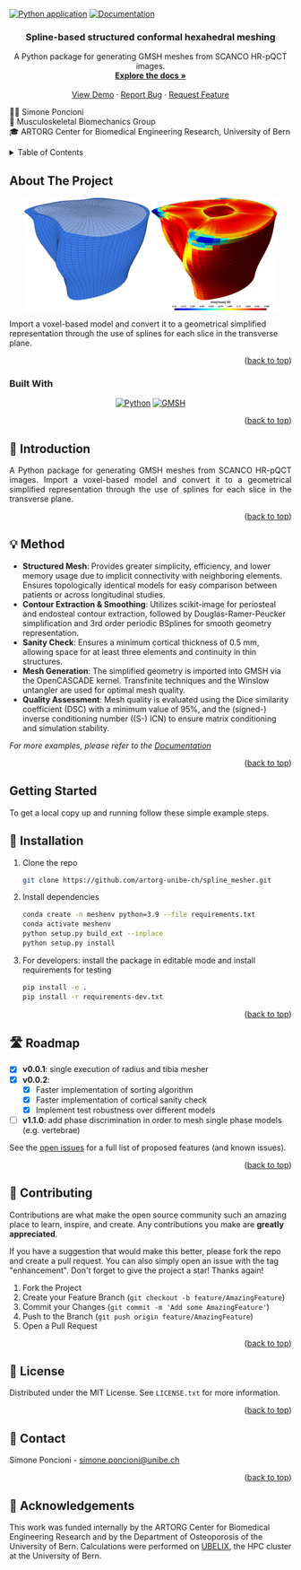 <!-- PROJECT SHIELDS -->
<!--
*** I'm using markdown "reference style" links for readability.
*** Reference links are enclosed in brackets [ ] instead of parentheses ( ).
*** See the bottom of this document for the declaration of the reference variables
*** for contributors-url, forks-url, etc. This is an optional, concise syntax you may use.
*** https://www.markdownguide.org/basic-syntax/#reference-style-links
-->

[![Python application](https://github.com/artorg-unibe-ch/HFE/actions/workflows/python-app.yml/badge.svg)](https://github.com/artorg-unibe-ch/HFE/actions/workflows/python-app.yml)
[![Documentation](https://github.com/artorg-unibe-ch/HFE/actions/workflows/docs.yml/badge.svg)](https://github.com/artorg-unibe-ch/HFE/actions/workflows/docs.yml)

<h3 align="center">Spline-based structured conformal hexahedral meshing</h3>

  <p align="center">
    A Python package for generating GMSH meshes from SCANCO HR-pQCT images.
    <br />
    <a href="https://artorg-unibe-ch.github.io/spline_mesher/"><strong>Explore the docs »</strong></a>
    <br />
    <br />
    <a href="https://github.com/artorg-unibe-ch/spline_mesher/blob/master/examples/standalone_execution.ipynb">View Demo</a>
    ·
    <a href="https://github.com/artorg-unibe-ch/spline_mesher/issues">Report Bug</a>
    ·
    <a href="https://github.com/artorg-unibe-ch/spline_mesher/issues">Request Feature</a>
  </p>
</div>

👷🏼 Simone Poncioni<br>🦴 Musculoskeletal Biomechanics Group<br>🎓 ARTORG Center for Biomedical Engineering Research, University of Bern


<!-- TABLE OF CONTENTS -->
<details>
  <summary>Table of Contents</summary>
  <ol>
    <li>
      <a href="#about-the-project">About The Project</a>
      <ul>
        <li><a href="#built-with">Built With</a></li>
      </ul>
    </li>
    <li>
      <a href="#getting-started">Getting Started</a>
      <ul>
        <li><a href="#prerequisites">Prerequisites</a></li>
        <li><a href="#installation">Installation</a></li>
      </ul>
    </li>
    <li><a href="#usage">Usage</a></li>
    <li><a href="#roadmap">Roadmap</a></li>
    <li><a href="#contributing">Contributing</a></li>
    <li><a href="#license">License</a></li>
    <li><a href="#contact">Contact</a></li>
    <li><a href="#acknowledgments">Acknowledgments</a></li>
  </ol>
</details>

<!-- ABOUT THE PROJECT -->
## About The Project

<div style="display: flex; justify-content: center;">
  <img src="https://github.com/artorg-unibe-ch/spline_mesher/blob/master/src/pyhexspline/docs/img/mesh-example01.png" alt="Spline-mesher01" style="width: 45%;">
  <img src="https://github.com/artorg-unibe-ch/spline_mesher/blob/master/src/pyhexspline/docs/img/mesh-example02.png" alt="Spline-mesher02" style="width: 45%;">
</div>




Import a voxel-based model and convert it to a geometrical simplified representation through the use of splines for each slice in the transverse plane.

<p align="right">(<a href="#readme-top">back to top</a>)</p>

### Built With

<p align="center">
  <a href="https://www.python.org/"><img src="https://upload.wikimedia.org/wikipedia/commons/c/c3/Python-logo-notext.svg" alt="Python" width="100" height="100"></a>
  <a href="https://gmsh.info/"><img src="https://gitlab.onelab.info/uploads/-/system/project/avatar/3/gmsh.png" alt="GMSH" width="100" height="100"></a>
</p>


<p align="right">(<a href="#readme-top">back to top</a>)</p>


## 📝 Introduction

<p style='text-align: justify;'> A Python package for generating GMSH meshes from SCANCO HR-pQCT images. Import a voxel-based model and convert it to a geometrical simplified representation through the use of splines for each slice in the transverse plane. </p>

<p align="right">(<a href="#readme-top">back to top</a>)</p>

## 💡 Method

- **Structured Mesh**: Provides greater simplicity, efficiency, and lower memory usage due to implicit connectivity with neighboring elements. Ensures topologically identical models for easy comparison between patients or across longitudinal studies.
- **Contour Extraction & Smoothing**: Utilizes scikit-image for periosteal and endosteal contour extraction, followed by Douglas-Ramer-Peucker simplification and 3rd order periodic BSplines for smooth geometry representation.
- **Sanity Check**: Ensures a minimum cortical thickness of 0.5 mm, allowing space for at least three elements and continuity in thin structures.
- **Mesh Generation**: The simplified geometry is imported into GMSH via the OpenCASCADE kernel. Transfinite techniques and the Winslow untangler are used for optimal mesh quality.
- **Quality Assessment**: Mesh quality is evaluated using the Dice similarity coefficient (DSC) with a minimum value of 95%, and the (signed-) inverse conditioning number ((S-) ICN) to ensure matrix conditioning and simulation stability.


_For more examples, please refer to the [Documentation](https://artorg-unibe-ch.github.io/spline_mesher/)_

<p align="right">(<a href="#readme-top">back to top</a>)</p>

<!-- GETTING STARTED -->
## Getting Started

To get a local copy up and running follow these simple example steps.

## 🔧 Installation

1. Clone the repo

   ```sh
   git clone https://github.com/artorg-unibe-ch/spline_mesher.git
   ```

2. Install dependencies

   ```sh
   conda create -n meshenv python=3.9 --file requirements.txt
   conda activate meshenv
   python setup.py build_ext --inplace
   python setup.py install
   ```

3. For developers: install the package in editable mode and install requirements for testing

   ```sh
   pip install -e .
   pip install -r requirements-dev.txt
   ```

<p align="right">(<a href="#readme-top">back to top</a>)</p>


<!-- ROADMAP -->
## 🛣️ Roadmap

- [x] __v0.0.1__: single execution of radius and tibia mesher
- [x] __v0.0.2__:
  - [x] Faster implementation of sorting algorithm
  - [x] Faster implementation of cortical sanity check
  - [x] Implement test robustness over different models
- [ ] __v1.1.0__: add phase discrimination in order to mesh single phase models (e.g. vertebrae)

See the [open issues](https://github.com/artorg-unibe-ch/spline_mesher/issues) for a full list of proposed features (and known issues).

<p align="right">(<a href="#readme-top">back to top</a>)</p>

<!-- CONTRIBUTING -->
## 🤝 Contributing

Contributions are what make the open source community such an amazing place to learn, inspire, and create. Any contributions you make are __greatly appreciated__.

If you have a suggestion that would make this better, please fork the repo and create a pull request. You can also simply open an issue with the tag "enhancement".
Don't forget to give the project a star! Thanks again!

1. Fork the Project
2. Create your Feature Branch (`git checkout -b feature/AmazingFeature`)
3. Commit your Changes (`git commit -m 'Add some AmazingFeature'`)
4. Push to the Branch (`git push origin feature/AmazingFeature`)
5. Open a Pull Request

<p align="right">(<a href="#readme-top">back to top</a>)</p>

<!-- LICENSE -->
## 📜 License

Distributed under the MIT License. See `LICENSE.txt` for more information.

<p align="right">(<a href="#readme-top">back to top</a>)</p>

<!-- CONTACT -->
## 📧 Contact

Simone Poncioni - simone.poncioni@unibe.ch

<p align="right">(<a href="#readme-top">back to top</a>)</p>

<!-- MARKDOWN LINKS & IMAGES -->
<!-- https://www.markdownguide.org/basic-syntax/#reference-style-links -->
[issues-url]: https://github.com/artorg-unibe-ch/spline_mesher/issues
[Documentation]: https://github.com/artorg-unibe-ch/spline_mesher/actions/workflows/docs.yml/badge.svg
[Python-url]: https://www.python.org/
[GMSH-url]: http://gmsh.info/
[pyapp]: https://github.com/artorg-unibe-ch/spline_mesher/actions/workflows/python-app.yml/badge.svg
[todo_to_issue]: https://github.com/artorg-unibe-ch/spline_mesher/actions/workflows/todo_to_issue.yml/badge.svg

## 🙏 Acknowledgements
This work was funded internally by the ARTORG Center for Biomedical Engineering Research and by the Department of Osteoporosis of the University of Bern. Calculations were performed on <a href="https://www.id.unibe.ch/hpc">UBELIX</a>, the HPC cluster at the University of Bern.

